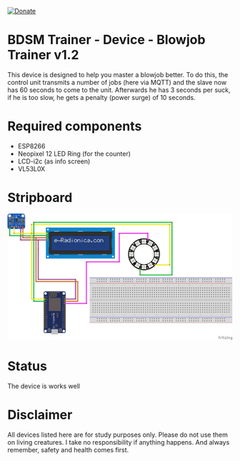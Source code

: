[![Donate](https://img.shields.io/badge/Donate-PayPal-green.svg)](https://www.paypal.com/cgi-bin/webscr?cmd=_s-xclick&hosted_button_id=WW6MCU8NV8CTG)

# BDSM Trainer - Device - Blowjob Trainer v1.2
This device is designed to help you master a blowjob better. To do this, the control unit transmits a number of jobs (here via MQTT) and the slave now has 60 seconds to come to the unit. Afterwards he has 3 seconds per suck, if he is too slow, he gets a penalty (power surge) of 10 seconds.

# Required components

* ESP8266 
* Neopixel 12 LED Ring (for the counter)
* LCD-i2c (as info screen)
* VL53L0X

# Stripboard
![The stripboard](stripboard/blowjob-device.png)

# Status
The device is works well

# Disclaimer
All devices listed here are for study purposes only. Please do not use them on living creatures. I take no responsibility if anything happens. And always remember, safety and health comes first.
